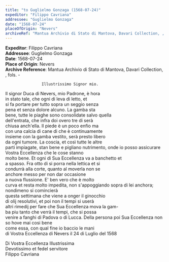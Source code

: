 ```yaml
---
title: "to Guglielmo Gonzaga (1568-07-24)"
expeditor: "Filippo Cavriana"
addressee: "Guglielmo Gonzaga"
date: "1568-07-24"
placeOfOrigin: "Nevers"
archiveRef: "Mantua Archivio di Stato di Mantova, Davari Collection, , fols. -"
---
```


**Expeditor**: Filippo Cavriana  
**Addressee**: Guglielmo Gonzaga  
**Date**: 1568-07-24  
**Place of Origin**: Nevers  
**Archive Reference**: Mantua Archivio di Stato di Mantova, Davari Collection, , fols. -  


        
            
                
                    Illustrissimo Signor mio.
                


                  
Il signor Duca di Nevers, mio Padrone, è hora  
in stato tale, che ogni di leva di letto, et  
si fa portare per tutto sopra un seggio senza  
pena et senza dolore alcuno. La gamba sta  
bene, tutte le piaghe sono consolidate salvo quella  
dell'entrata, che infra doi overo tre di serà  
chiusa anch'ella. Il piede è un poco enfio ma  
con una calcia di cane di che è continuamente  
insieme con la gamba vestito, serà presto libero  
da ogni tumore. La coscia, et così tutte le altre  
parti impiagate, stan bene e pigliano nutrimento, onde io posso assicurare Vostra Eccellenza che le cose stanno  
molto bene. Et ogni di Sua Eccellenza va a banchetto et  
a spasso. Fra otto di si porra nella lettica et si  
condurrà alla corte, quanto al moverla non se  
anchore messo per non dar occasione  
a nuova flussione. E' ben vero che è molto  
curva et resta molto impedita, non s'appoggiando sopra di lei anchora; nondimeno si comincierà  
questa settimana che viene a onger il ginocchio  
di olij resolutivi, et poi non il tempi si userà  
altri rimedij per fare che Sua Eccellenza mova la gam-  
ba piu tanto che verrà il tempi, che si possa  
venire a fanghi di Padova o di Lucca. Della persona poi Sua Eccellenza non so hove mai cosi bene  
come essa, con qual fine io baccio le mani  
di Vostra Eccellenza di Nevers il 24 di Luglio del 1568


                  
Di Vostra Eccellenza Illustrissima  
Devotissimo et fedel servitore  
Filippo Cavriana


            
        
    